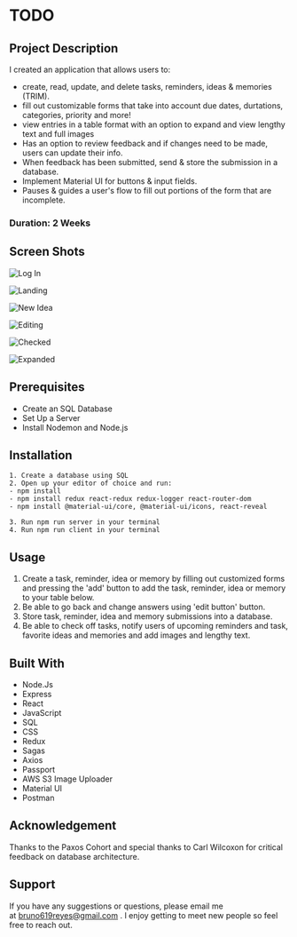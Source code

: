 # TODO

## Project Description

I created an application that allows users to:

- create, read, update, and delete tasks, reminders, ideas & memories (TRIM).
- fill out customizable forms that take into account due dates, durtations, categories, priority and more!
- view entries in a table format with an option to expand and view lengthy text and full images
- Has an option to review feedback and if changes need to be made, users can update their info.
- When feedback has been submitted, send & store the submission in a database.
- Implement Material UI for buttons & input fields.
- Pauses & guides a user's flow to fill out portions of the form that are incomplete.

### Duration: 2 Weeks

## Screen Shots

![Log In](https://tinyurl.com/y2h564ht)

![Landing](https://tinyurl.com/yxh6afn9)

![New Idea](https://tinyurl.com/yxgquwcs)

![Editing](https://tinyurl.com/y4bdnsxy)

![Checked](https://tinyurl.com/y3kfn4wf)

![Expanded](https://tinyurl.com/y4g63zje)

## Prerequisites

- Create an SQL Database
- Set Up a Server
- Install Nodemon and Node.js

## Installation

    1. Create a database using SQL
    2. Open up your editor of choice and run:
    - npm install
    - npm install redux react-redux redux-logger react-router-dom
    - npm install @material-ui/core, @material-ui/icons, react-reveal

    3. Run npm run server in your terminal
    4. Run npm run client in your terminal

## Usage

1. Create a task, reminder, idea or memory by filling out customized forms and pressing the 'add' button to add the task, reminder, idea or memory to your table below.
2. Be able to go back and change answers using 'edit button' button.
3. Store task, reminder, idea and memory submissions into a database.
4. Be able to check off tasks, notify users of upcoming reminders and task, favorite ideas and memories and add images and lengthy text.

## Built With

- Node.Js
- Express
- React
- JavaScript
- SQL
- CSS
- Redux
- Sagas
- Axios
- Passport
- AWS S3 Image Uploader
- Material UI
- Postman

## Acknowledgement

Thanks to the Paxos Cohort and special thanks to Carl Wilcoxon for critical feedback on database architecture.

## Support

If you have any suggestions or questions, please email me at bruno619reyes@gmail.com . I enjoy getting to meet new people so feel free to reach out.
